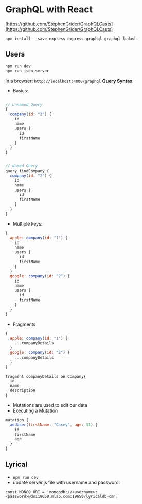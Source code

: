 # GraphQL with React

[https://github.com/StephenGrider/GraphQLCasts](https://github.com/StephenGrider/GraphQLCasts)

`npm install --save express express-graphql graphql lodash`

## Users

```sh
npm run dev
npm run json:server
```

In a browser: `http://localhost:4000/graphql`
**Query Syntax**

- Basics:

```javascript

// Unnamed Query
{
  company(id: "2") {
    id
    name
    users {
      id
      firstName
    }
  }
}


// Named Query
query findCompany {
  company(id: "2") {
    id
    name
    users {
      id
      firstName
    }
  }
}

```

- Multiple keys:

```js
{
  apple: company(id: "1") {
    id
    name
    users {
      id
      firstName
    }
  }
  google: company(id: "2") {
    id
    name
    users {
      id
      firstName
    }
  }
}
```

- Fragments

```js
{
  apple: company(id: "1") {
    ...companyDetails
  }
  google: company(id: "2") {
    ...companyDetails
  }
}

fragment companyDetails on Company{
  id
  name
  description
}
```

- Mutations are used to edit our data
- Executing a Mutation

```js
mutation {
  addUser(firstName: "Casey", age: 31) {
    id
    firstName
    age
  }
}

```

## Lyrical

- `npm run dev`
- update server.js file with username and password: 

`const MONGO_URI = 'mongodb://<username>:<password>@ds119650.mlab.com:19650/lyricaldb-cm';`



